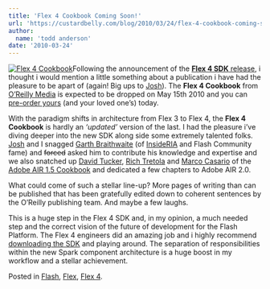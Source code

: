 ```yaml
---
title: 'Flex 4 Cookbook Coming Soon!'
url: 'https://custardbelly.com/blog/2010/03/24/flex-4-cookbook-coming-soon/'
author:
  name: 'todd anderson'
date: '2010-03-24'
---
```


[![Flex 4 Cookbook](https://custardbelly.com/blog/images/cookbook.jpg)](http://www.amazon.com/Flex-Cookbook-Real-world-developing-Applications/dp/0596805616/ref=sr_1_5?ie=UTF8&s=books&qid=1269336661&sr=8-5)Following the announcement of the [**Flex 4 SDK** release](http://www.adobe.com/products/flex/), i thought i would mention a little something about a publication i have had the pleasure to be apart of (again! Big ups to [Josh](http://thefactoryfactory.com/wordpress/)). The **Flex 4 Cookbook** from [O’Reilly Media](http://oreilly.com/catalog/9780596805623) is expected to be dropped on May 15th 2010 and you can [pre-order yours](http://www.amazon.com/Flex-Cookbook-Real-world-developing-Applications/dp/0596805616/ref=sr_1_5?ie=UTF8&s=books&qid=1269336661&sr=8-5) (and your loved one’s) today.

With the paradigm shifts in architecture from Flex 3 to Flex 4, the **Flex 4 Cookbook** is hardly an _‘updated’_ version of the last. I had the pleasure i’ve diving deeper into the new SDK along side some extremely talented folks. [Josh](http://thefactoryfactory.com/wordpress/) and I snagged [Garth Braithwaite](http://www.garthdb.com/#) (of [InsideRIA](http://www.insideria.com/) and Flash Community fame) and <del>forced</del> asked him to contribute his knowledge and expertise and we also snatched up [David Tucker](http://www.davidtucker.net/), [Rich Tretola](http://blog.everythingflex.com/) and [Marco Casario](http://casario.blogs.com/) of the [Adobe AIR 1.5 Cookbook](http://www.amazon.com/Adobe-AIR-1-5-Cookbook-Application/dp/0596522509/ref=sr_1_1?ie=UTF8&s=books&qid=1269436452&sr=1-1) and dedicated a few chapters to Adobe AIR 2.0. 

What could come of such a stellar line-up? More pages of writing than can be published that has been gratefully edited down to coherent sentences by the O’Reilly publishing team. And maybe a few laughs.

This is a huge step in the Flex 4 SDK and, in my opinion, a much needed step and the correct vision of the future of development for the Flash Platform. The Flex 4 engineers did an amazing job and i highly recommend [downloading the SDK](http://opensource.adobe.com/wiki/display/flexsdk/Download+Flex+4) and playing around. The separation of responsibilities within the new Spark component architecture is a huge boost in my workflow and a stellar achievement.

Posted in [Flash](https://custardbelly.com/blog/category/flash/), [Flex](https://custardbelly.com/blog/category/flex/), [Flex 4](https://custardbelly.com/blog/category/flex-4/).
